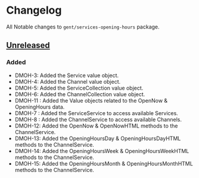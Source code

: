 # Changelog

All Notable changes to `gent/services-opening-hours` package.

## [Unreleased]

### Added

* DMOH-3: Added the Service value object.
* DMOH-4: Added the Channel value object.
* DMOH-5: Added the ServiceCollection value object.
* DMOH-6: Added the ChannelCollection value object.
* DMOH-11 : Added the Value objects related to the OpenNow & OpeningHours data.
* DMOH-7 : Added the ServiceService to access available Services.
* DMOH-8 : Added the ChannelService to access available Channels.
* DMOH-12: Added the OpenNow & OpenNowHTML methods to the ChannelService.
* DMOH-13: Added the OpeningHoursDay & OpeningHoursDayHTML methods to the
  ChannelService.
* DMOH-14: Added the OpeningHoursWeek & OpeningHoursWeekHTML methods to the
  ChannelService.
* DMOH-15: Added the OpeningHoursMonth & OpeningHoursMonthHTML methods to the
  ChannelService.

[Unreleased]: https://github.com/StadGent/php_package_services-opening-hours/compare/master...develop
